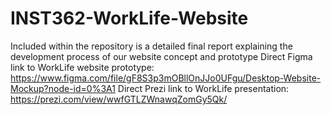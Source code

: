 # INST362-WorkLife-Website
Included within the repository is a detailed final report explaining the development process of our website concept and prototype
Direct Figma link to WorkLife website prototype: https://www.figma.com/file/gF8S3p3mOBllOnJJo0UFgu/Desktop-Website-Mockup?node-id=0%3A1
Direct Prezi link to WorkLife presentation: https://prezi.com/view/wwfGTLZWnawqZomGy5Qk/
